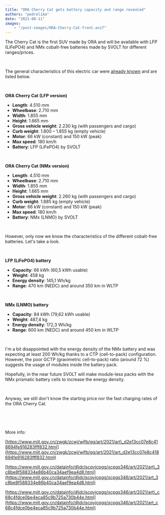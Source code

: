 ```yaml
---
title: "ORA Cherry Cat gets battery capacity and range revealed"
authors: "pedrolima"
date: "2021-08-11"
images: 
    - "/post-images/ORA-Cherry-Cat-front.avif"
---
```


The Cherry Cat is the first SUV made by ORA and will be available with LFP (LiFePO4) and NMx cobalt-free batteries made by SVOLT for different ranges/prices.

 

The general characteristics of this electric car were [already known](/2021/07/15/ora-cherry-cat-debuts-nmx-battery-from-svolt/) and are listed below.

 

**ORA Cherry Cat (LFP version)**

- **Length**: 4.510 mm
- **Wheelbase**: 2.710 mm
- **Width**: 1.855 mm
- **Height**: 1.665 mm
- **Gross vehicle weight**: 2.230 kg (with passengers and cargo)
- **Curb weight**: 1.800 – 1.855 kg (empty vehicle)
- **Motor**: 66 kW (constant) and 150 kW (peak)
- **Max speed**: 180 km/h
- **Battery**: LFP (LiFePO4) by SVOLT

 

**ORA Cherry Cat (NMx version)**

- **Length**: 4.510 mm
- **Wheelbase**: 2.710 mm
- **Width**: 1.855 mm
- **Height**: 1.665 mm
- **Gross vehicle weight**: 2.260 kg (with passengers and cargo)
- **Curb weight**: 1.885 kg (empty vehicle)
- **Motor**: 66 kW (constant) and 150 kW (peak)
- **Max speed**: 180 km/h
- **Battery**: NMx (LNMO) by SVOLT

 

However, only now we know the characteristics of the different cobalt-free batteries. Let's take a look.

 

**LFP (LiFePO4) battery**

- **Capacity**: 66 kWh (60,5 kWh usable)
- **Weight**: 458 kg
- **Energy density**: 145,1 Wh/kg
- **Range**: 470 km (NEDC) and around 350 km in WLTP

 

**NMx (LNMO) battery**

- **Capacity**: 84 kWh (79,62 kWh usable)
- **Weight**: 487,4 kg
- **Energy density**: 172,3 Wh/kg
- **Range**: 600 km (NEDC) and around 450 km in WLTP

 

I'm a bit disappointed with the energy density of the NMx battery and was expecting at least 200 Wh/kg thanks to a CTP (cell-to-pack) configuration. However, the poor GCTP (gravimetric cell-to-pack) ratio (around 72 %) suggests the usage of modules inside the battery pack.

Hopefully, in the near future SVOLT will make module-less packs with the NMx prismatic battery cells to increase the energy density.

 

Anyway, we still don't know the starting price nor the fast charging rates of the ORA Cherry Cat.

 

 

More info:

[https://www.miit.gov.cn/zwgk/zcwj/wjfb/gg/art/2021/art\_d2e13cc07e8c418694fe916283fff832.html](https://www.miit.gov.cn/zwgk/zcwj/wjfb/gg/art/2021/art_d2e13cc07e8c418694fe916283fff832.html)

[https://www.miit.gov.cn/datainfo/dljdclscqyjcpgg/xcpgs346/art/2021/art\_3c8be8f588334e86b40ca34aef9ea4d8.html](https://www.miit.gov.cn/datainfo/dljdclscqyjcpgg/xcpgs346/art/2021/art_3c8be8f588334e86b40ca34aef9ea4d8.html)

[https://www.miit.gov.cn/datainfo/dljdclscqyjcpgg/xcpgs346/art/2021/art\_c68c4fdce0be4eca85c9b725a730b44e.html](https://www.miit.gov.cn/datainfo/dljdclscqyjcpgg/xcpgs346/art/2021/art_c68c4fdce0be4eca85c9b725a730b44e.html)
